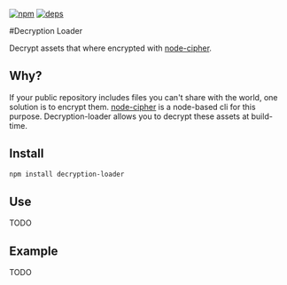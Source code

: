 [![npm][npm]][npm-url]
[![deps][deps]][deps-url]

#Decryption Loader

Decrypt assets that where encrypted with [node-cipher](https://www.npmjs.com/package/node-cipher).

## Why?

If your public repository includes files you can't share with the world, one solution is to encrypt them. [node-cipher](https://www.npmjs.com/package/node-cipher) is a node-based cli for this purpose. Decryption-loader allows you to decrypt these assets at build-time.

## Install

```bash
npm install decryption-loader
```

## Use

TODO

## Example

TODO

[npm]: https://img.shields.io/npm/v/decryption-loader.svg
[npm-url]: https://npmjs.com/package/decryption-loader
[deps]: https://david-dm.org/webpack/decryption-loader.svg
[deps-url]: https://david-dm.org/webpack/decryption-loader
